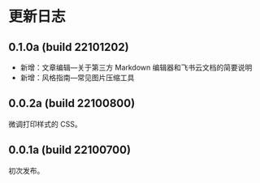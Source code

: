 # 更新日志

## 0.1.0a (build 22101202)

- 新增：文章编辑—关于第三方 Markdown 编辑器和飞书云文档的简要说明
- 新增：风格指南—常见图片压缩工具

## 0.0.2a (build 22100800)

微调打印样式的 CSS。

## 0.0.1a (build 22100700)

初次发布。
